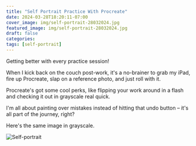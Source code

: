 ```yaml
---
title: "Self Portrait Practice With Procreate"
date: 2024-03-28T18:20:11-07:00
cover_image: img/self-portrait-28032024.jpg
featured_image: img/self-portrait-28032024.jpg
draft: false
categories:
tags: [self-portrait]
---
```

Getting better with every practice session!

When I kick back on the couch post-work, it's a no-brainer to grab my iPad, fire up Procreate, slap on a reference photo, and just roll with it.

Procreate's got some cool perks, like flipping your work around in a flash and checking it out in grayscale real quick.

I'm all about painting over mistakes instead of hitting that undo button – it's all part of the journey, right?

Here's the same image in grayscale.

![Self-portrait](/img/self-portrait-monochrome.jpg)



